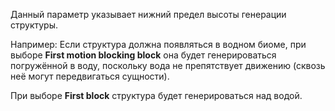 Данный параметр указывает нижний предел высоты генерации структуры.

Например: Если структура должна появляться в водном биоме, при выборе **First motion blocking block** она будет генерироваться погружённой в воду, поскольку вода не препятствует движению (сквозь неё могут передвигаться сущности).

При выборе **First block** структура будет генерироваться над водой.
